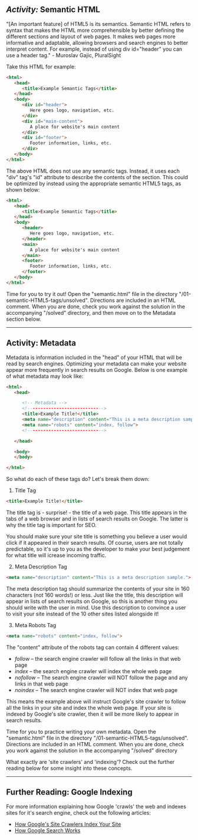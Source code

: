## *Activity:* Semantic HTML

"[An important feature] of HTML5 is its semantics. Semantic HTML refers to syntax that makes the HTML more comprehensible by better defining the different sections and layout of web pages. It makes web pages more informative and adaptable, allowing browsers and search engines to better interpret content. For example, instead of using div id="header" you can use a header tag." - Muroslav Gajic, PluralSight

Take this HTML for example:

```HTML
<html>
   <head>
      <title>Example Semantic Tags</title>
   </head>
   <body>
      <div id="header">
         Here goes logo, navigation, etc.
      </div>
      <div id="main-content">
         A place for website's main content
      </div>
      <div id="footer">
         Footer information, links, etc.
      </div>
   </body>
</html>
```

The above HTML does not use any semantic tags. Instead, it uses each "div" tag's "id" attribute to describe the contents of the section. This could be optimized by instead using the appropriate semantic HTML5 tags, as shown below:

```HTML
<html>
   <head>
      <title>Example Semantic Tags</title>
   </head>
   <body>
      <header>
         Here goes logo, navigation, etc.
      </header>
      <main>
         A place for website's main content
      </main>
      <footer>
         Footer information, links, etc.
      </footer>
   </body>
</html>
```

Time for you to try it out! Open the "semantic.html" file in the directory "/01-semantic-HTML5-tags/unsolved". Directions are included in an HTML comment. When you are done, check you work against the solution in the accompanying "/solved" directory, and then move on to the Metadata section below.

<hr>

## Activity: Metadata

Metadata is information included in the "head" of your HTML that will be read by search engines. Optimizing your metadata can make your website appear more frequently in search results on Google. Below is one example of what metadata may look like:

```HTML
<html>
   <head>

      <!-- Metadata -->
      <!----------------------------->
      <title>Example Title!</title>
      <meta name="description" content="This is a meta description sample.">
      <meta name="robots" content="index, follow">
      <!----------------------------->

   </head>

   <body>
   </body>

</html>
```

So what do each of these tags do? Let's break them down:

1. Title Tag

```HTML
<title>Example Title!</title>
```

The title tag is - surprise! - the title of a web page. This title appears in the tabs of a web browser and in lists of search results on Google. The latter is why the title tag is important for SEO. 

You should make sure your site title is something you believe a user would click if it appeared in their search results. Of course, users are not totally predictable, so it's up to you as the developer to make your best judgement for what title will icrease incoming traffic.


2. Meta Description Tag

```HTML
<meta name="description" content="This is a meta description sample.">
```

The meta description tag should summarize the contents of your site in 160 characters (not 160 words!) or less. Just like the title, this description will appear in lists of search results on Google, so this is another thing you should write with the user in mind. Use this description to convince a user to visit your site instead of the 10 other sites listed alongside it!


3. Meta Robots Tag

```HTML
<meta name="robots" content="index, follow">
```

The "content" attribute of the robots tag can contain 4 different values:

* *follow* – the search engine crawler will follow all the links in that web page
* *index* – the search engine crawler will index the whole web page
* *nofollow* – The search engine crawler will NOT follow the page and any links in that web page
* *noindex* – The search engine crawler will NOT index that web page

This means the example above will instruct Google's site crawler to follow all the links in your site and index the whole web page. If your site is indexed by Google's site crawler, then it will be more likely to appear in search results.

Time for you to practice writing your own metadata. Open the "semantic.html" file in the directory "/01-semantic-HTML5-tags/unsolved". Directions are included in an HTML comment. When you are done, check you work against the solution in the accompanying "/solved" directory

What exactly are 'site crawlers' and 'indexing'? Check out the further reading below for some insight into these concepts.

<hr>

## Further Reading: Google Indexing

For more information explaining how Google 'crawls' the web and indexes sites for it's search engine, check out the following articles:

* [How Google's Site Crawlers Index Your Site](https://www.google.com/search/howsearchworks/crawling-indexing/)
* [How Google Search Works](https://support.google.com/webmasters/answer/70897?hl=en)

